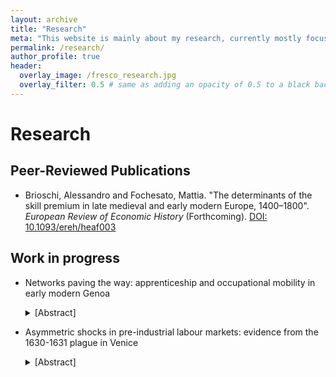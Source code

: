 ```yaml
---
layout: archive
title: "Research"
meta: "This website is mainly about my research, currently mostly focused on the history of early modern Italian labour markets."
permalink: /research/
author_profile: true
header:
  overlay_image: /fresco_research.jpg
  overlay_filter: 0.5 # same as adding an opacity of 0.5 to a black background
---
```

# Research

## Peer-Reviewed Publications

- Brioschi, Alessandro and Fochesato, Mattia. "The determinants of the skill premium in late medieval and early modern Europe, 1400–1800". *European Review of Economic History* (Forthcoming). [DOI: 10.1093/ereh/heaf003](https://academic.oup.com/ereh/advance-article-abstract/doi/10.1093/ereh/heaf003/8114447)


## Work in progress

- Networks paving the way: apprenticeship and occupational mobility in early modern Genoa
    <details class="abstract">
    <summary> [Abstract]</summary>
    <p><em>
      The functioning of pre-industrial labour markets remains an area of ongoing scholarly debate. Using a dataset of 8,000 apprenticeship contracts drafted in Genoa between 1450 and 1530, this paper examines how social networks shaped labour market outcomes and provides three main insights. First, social networks, particularly the presence of family ties with masters and guild members, structured the entry of apprentices into skilled occupations and significantly increased their chances of becoming masters after training. Second, individuals with family ties to guild members benefited from favourable conditions throughout their professional careers, ultimately improving their labour market outcomes and restricting access to opportunities for those without such connections. Third, the segmentation of the urban labour market confirms that apprenticeship was only a limited source of opportunities for upward occupational mobility in Italian labour markets.
    </em></p>
  </details>

- Asymmetric shocks in pre-industrial labour markets: evidence from the 1630-1631 plague in Venice
  <details class="abstract">
    <summary> [Abstract]</summary>
    <p><em>
      This paper investigates the impact of the 1630-31 plague on apprenticeship wages in early modern Venice, shedding light on how pre-industrial labour markets adjusted to large demographic shocks. Using a dataset of over 17,000 apprenticeship contracts, I reconstruct wage trends across trades and skill levels before and after the epidemic. My finding suggest that, in contrast to the equalizing effects often attributed to late medieval and early modern plagues such as the Black Death, the 1630 plague had an asymmetric impact on the Venetian labour market. Real wages rose across the board in its aftermath, but the increase was significantly larger in skill-intensive trades, where training was longer and human capital harder to replace. Using a difference-in-differences strategy, I estimate a post-plague wage premium of 10-12 percent for skilled apprentices relative to their unskilled counterparts, which remains robust to changes in contract structure, in-kind payments, and recruitment patterns. These findings highlight the interaction of labour scarcity and institutional mediation in shaping wage outcomes and suggest that, under certain conditions, epidemics can reinforce labour market stratification rather than erode it.
    </em></p>
  </details>


